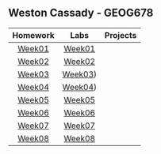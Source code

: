 ## Weston Cassady - GEOG678
| Homework      |Labs           |Projects       |
|:-------------:|:-------------:|:-------------:|
|[Week01](homework/week01/README.md)|[Week01](labs/week01/README.md)|             |
|[Week02](homework/week02/README.md)|[Week02](labs/week02/README.md)|             |
|[Week03](homework/week03/README.md)|[Week03](https://github.com/westontamu/GEOG-WestonCassady-GEOG678/tree/main/labs/week03))|             |
|[Week04](homework/week04/README.md)|[Week04](https://github.com/westontamu/GEOG-WestonCassady-GEOG678/tree/main/labs/week04))|             |
|[Week05](homework/week05/README.md)|[Week05](labs/week05/README.md)|             |
|[Week06](homework/week06/README.md)|[Week06](labs/week06/README.md)|             |
|[Week07](homework/week07/README.md)|[Week07](labs/week07/README.md)|             |
|[Week08](homework/week08/README.md)|[Week08](labs/week08/README.md)|             |

